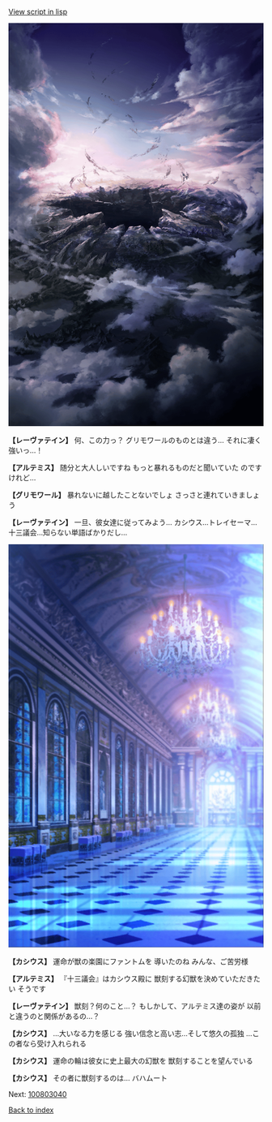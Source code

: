 [View script in lisp](../scripts/100803033.txt)

![101_hole.png](../images/backgrounds/101_hole.png)

**【レーヴァテイン】**
何、この力っ？
グリモワールのものとは違う…
それに凄く強いっ…！

**【アルテミス】**
随分と大人しいですね
もっと暴れるものだと聞いていた
のですけれど…

**【グリモワール】**
暴れないに越したことないでしょ
さっさと連れていきましょう

**【レーヴァテイン】**
一旦、彼女達に従ってみよう…
カシウス…トレイセーマ…
十三議会…知らない単語ばかりだし…

![mamon_room.png](../images/backgrounds/mamon_room.png)

**【カシウス】**
運命が獣の楽園にファントムを
導いたのね
みんな、ご苦労様

**【アルテミス】**
『十三議会』はカシウス殿に
獣刻する幻獣を決めていただきたい
そうです

**【レーヴァテイン】**
獣刻？何のこと…？
もしかして、アルテミス達の姿が
以前と違うのと関係があるの…？

**【カシウス】**
…大いなる力を感じる
強い信念と高い志…そして悠久の孤独
…この者なら受け入れられる

**【カシウス】**
運命の輪は彼女に史上最大の幻獣を
獣刻することを望んでいる

**【カシウス】**
その者に獣刻するのは…
バハムート

Next: [100803040](100803040.md)

[Back to index](index.md)
